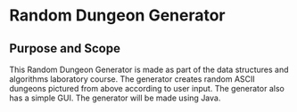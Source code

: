 # Random Dungeon Generator

## Purpose and Scope

This Random Dungeon Generator is made as part of the data structures and algorithms laboratory course. The generator creates random ASCII dungeons pictured from above according to user input.
The generator also has a simple GUI. The generator will be made using Java.

